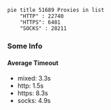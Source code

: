 
```mermaid
pie title 51689 Proxies in list
    "HTTP" : 22740
    "HTTPS": 6481
    "SOCKS" : 28211
```

### Some Info
#### Average Timeout

- mixed: 3.3s
- http: 1.5s
- https: 8.3s
- socks: 4.9s